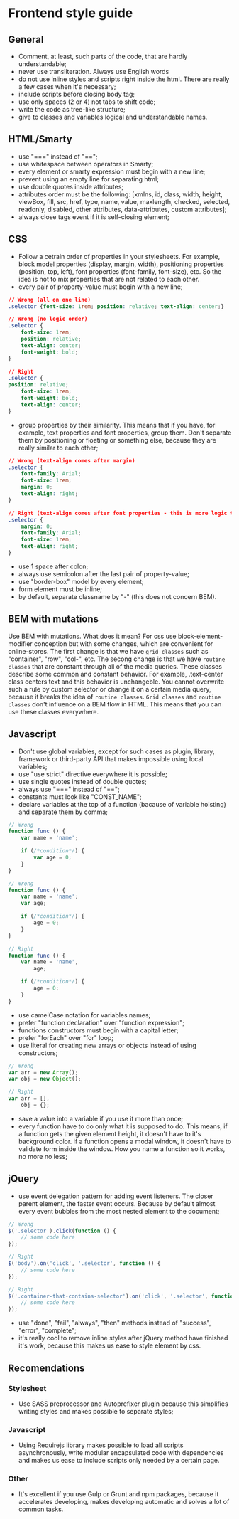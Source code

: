 # Frontend style guide

## General
* Comment, at least, such parts of the code, that are hardly understandable;
* never use transliteration. Always use English words
* do not use inline styles and scripts right inside the html. There are really a few cases when it's necessary;
* include scripts before closing body tag;
* use only spaces (2 or 4) not tabs to shift code;
* write the code as tree-like structure;
* give to classes and variables logical and understandable names.

## HTML/Smarty
* use "===" instead of "==";
* use whitespace between operators in Smarty;
* every element or smarty expression must begin with a new line;
* prevent using an empty line for separating html;
* use double quotes inside attributes;
* attributes order must be the following: [xmlns, id, class, width, height, viewBox, fill, src, href, type, name, value, maxlength, checked, selected, readonly, disabled, other attributes, data-attributes, custom attributes];
* always close tags event if it is self-closing element;

## CSS
* Follow a cetrain order of properties in your stylesheets. For example, block model properties (display, margin, width), positioning properties (position, top, left), font properties (font-family, font-size), etc. So the idea is not to mix properties that are not related to each other.
* every pair of property-value must begin with a new line;
```css
// Wrong (all on one line)
.selector {font-size: 1rem; position: relative; text-align: center;}

// Wrong (no logic order)
.selector {
    font-size: 1rem;
    position: relative;
    text-align: center;
    font-weight: bold;
}

// Right
.selector {
position: relative;
    font-size: 1rem;
    font-weight: bold;
    text-align: center;
}
```
* group properties by their similarity. This means that if you have, for example, text properties and font properties, group them. Don't separate them by positioning or floating or something else, because they are really similar to each other;
```css
// Wrong (text-align comes after margin)
.selector {
    font-family: Arial;
    font-size: 1rem;
    margin: 0;
    text-align: right;
}

// Right (text-align comes after font properties - this is more logic than the wrong example)
.selector {
    margin: 0;
    font-family: Arial;
    font-size: 1rem;
    text-align: right;
}
```
* use 1 space after colon;
* always use semicolon after the last pair of property-value;
* use "border-box" model by every element;
* form element must be inline;
* by default, separate classname by "-" (this does not concern BEM).

## BEM with mutations
Use BEM with mutations. What does it mean? For css use block-element-modifier conception but with some changes, which are convenient for online-stores.
The first change is that we have `grid classes` such as "container", "row", "col-", etc.
The secong change is that we have `routine classes` that are constant through all of the media queries. These classes describe some common and constant behavior. For example, .text-center class centers text and this behavior is unchangeble. You cannot overwrite such a rule by custom selector or change it on a certain media query, because it breaks the idea of `routine classes`.
`Grid classes` and `routine classes` don't influence on a BEM flow in HTML. This means that you can use these classes everywhere.

## Javascript
* Don't use global variables, except for such cases as plugin, library, framework or third-party API that makes impossible using local variables;
* use "use strict" directive everywhere it is possible;
* use single quotes instead of double quotes;
* always use "===" instead of "==";
* constants must look like "CONST_NAME";
* declare variables at the top of a function (bacause of variable hoisting) and separate them by comma;
```javascript
// Wrong
function func () {
    var name = 'name';

    if (/*condition*/) {
        var age = 0;
    }
}

// Wrong
function func () {
    var name = 'name';
    var age;

    if (/*condition*/) {
        age = 0;
    }
}

// Right
function func () {
    var name = 'name',
        age;

    if (/*condition*/) {
        age = 0;
    }
}
```
* use camelCase notation for variables names;
* prefer "function declaration" over "function expression";
* functions constructors must begin with a capital letter;
* prefer "forEach" over "for" loop;
* use literal for creating new arrays or objects instead of using constructors;
```javascript
// Wrong
var arr = new Array();
var obj = new Object();

// Right
var arr = [],
    obj = {};
```
* save a value into a variable if you use it more than once;
* every function have to do only what it is supposed to do. This means, if a function gets the given element height, it doesn't have to it's background color. If a function opens a modal window, it doesn't have to validate form inside the window. How you name a function so it works, no more no less;

## jQuery
* use event delegation pattern for adding event listeners. The closer parent element, the faster event occurs. Because by default almost every event bubbles from the most nested element to the document;
```javascript
// Wrong
$('.selector').click(function () {
    // some code here
});

// Right
$('body').on('click', '.selector', function () {
    // some code here
});

// Right
$('.container-that-contains-selector').on('click', '.selector', function () {
    // some code here
});
```
* use "done", "fail", "always", "then" methods instead of "success", "error", "complete";
* it's really cool to remove inline styles after jQuery method have finished it's work, because this makes us ease to style element by css.

## Recomendations
### Stylesheet
* Use SASS preprocessor and Autoprefixer plugin because this simplifies writing styles and makes possible to separate styles;

### Javascript
* Using Requirejs library makes possible to load all scripts asynchronously, write modular encapsulated code with dependencies and makes us ease to include scripts only needed by a certain page.

### Other
* It's excellent if you use Gulp or Grunt and npm packages, because it accelerates developing, makes developing automatic and solves a lot of common tasks.
